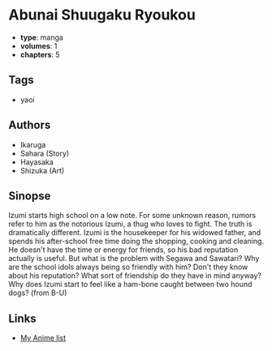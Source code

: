 # Abunai Shuugaku Ryoukou

-   **type**: manga
-   **volumes**: 1
-   **chapters**: 5

## Tags

-   yaoi

## Authors

-   Ikaruga
-   Sahara (Story)
-   Hayasaka
-   Shizuka (Art)

## Sinopse

Izumi starts high school on a low note. For some unknown reason, rumors refer to him as the notorious Izumi, a thug who loves to fight. The truth is dramatically different. Izumi is the housekeeper for his widowed father, and spends his after-school free time doing the shopping, cooking and cleaning. He doesn't have the time or energy for friends, so his bad reputation actually is useful.
But what is the problem with Segawa and Sawatari? Why are the school idols always being so friendly with him? Don't they know about his reputation? What sort of friendship do they have in mind anyway? Why does Izumi start to feel like a ham-bone caught between two hound dogs?
(from B-U)

## Links

-   [My Anime list](https://myanimelist.net/manga/3138/Abunai_Shuugaku_Ryoukou)
